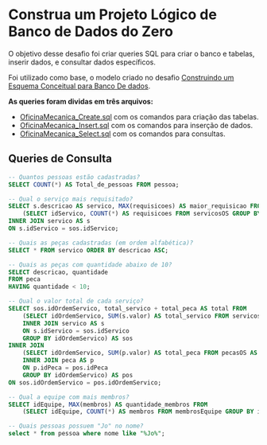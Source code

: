 # Construa um Projeto Lógico de Banco de Dados do Zero

O objetivo desse desafio foi criar queries SQL para criar o banco e tabelas, inserir dados, e consultar dados específicos.

Foi utilizado como base, o modelo criado no desafio [Construindo um Esquema Conceitual para Banco De dados](https://github.com/DionnyZ/DIO--Construindo-um-Esquema-Conceitual-para-Banco-De-dados).

**As queries foram dividas em três arquivos:**
- [OficinaMecanica_Create.sql](https://github.com/DionnyZ/DIO--Construa-um-Projeto-Logico-de-Banco-de-Dados-do-Zero/blob/main/OficinaMecanica_Create.sql) com os comandos para criação das tabelas.
- [OficinaMecanica_Insert.sql](https://github.com/DionnyZ/DIO--Construa-um-Projeto-Logico-de-Banco-de-Dados-do-Zero/blob/main/OficinaMecanica_Insert.sql) com os comandos para inserção de dados.
- [OficinaMecanica_Select.sql](https://github.com/DionnyZ/DIO--Construa-um-Projeto-Logico-de-Banco-de-Dados-do-Zero/blob/main/OficinaMecanica_Select.sql) com os comandos para consultas.

## Queries de Consulta
``` SQL
-- Quantos pessoas estão cadastradas?
SELECT COUNT(*) AS Total_de_pessoas FROM pessoa;

-- Qual o serviço mais requisitado?
SELECT s.descricao AS servico, MAX(requisicoes) AS maior_requisicao FROM
	(SELECT idServico, COUNT(*) AS requisicoes FROM servicosOS GROUP BY idServico) AS sos
INNER JOIN servico AS s
ON s.idServico = sos.idServico;

-- Quais as peças cadastradas (em ordem alfabética)?
SELECT * FROM servico ORDER BY descricao ASC;

-- Quais as peças com quantidade abaixo de 10?
SELECT descricao, quantidade
FROM peca
HAVING quantidade < 10;

-- Qual o valor total de cada serviço?
SELECT sos.idOrdemServico, total_servico + total_peca AS total FROM
	(SELECT idOrdemServico, SUM(s.valor) AS total_servico FROM servicosOS AS sos
    INNER JOIN servico AS s
    ON s.idServico = sos.idServico
    GROUP BY idOrdemServico) AS sos
INNER JOIN
	(SELECT idOrdemServico, SUM(p.valor) AS total_peca FROM pecasOS AS pos
    INNER JOIN peca AS p
    ON p.idPeca = pos.idPeca
    GROUP BY idOrdemServico) AS pos
ON sos.idOrdemServico = pos.idOrdemServico;

-- Qual a equipe com mais membros?
SELECT idEquipe, MAX(membros) AS quantidade_membros FROM
	(SELECT idEquipe, COUNT(*) AS membros FROM membrosEquipe GROUP BY idEquipe) AS me;

-- Quais pessoas possuem "Jo" no nome?
select * from pessoa where nome like "%Jo%";
```

